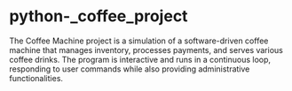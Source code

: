 # python-_coffee_project
The Coffee Machine project is a simulation of a software-driven coffee machine that manages inventory, processes payments, and serves various coffee drinks. The program is interactive and runs in a continuous loop, responding to user commands while also providing administrative functionalities.
